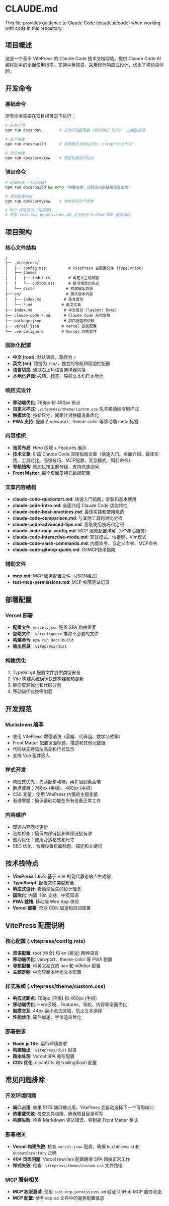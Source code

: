 # CLAUDE.md

This file provides guidance to Claude Code (claude.ai/code) when working with code in this repository.

## 项目概述

这是一个基于 VitePress 的 Claude Code 技术文档网站，提供 Claude Code AI 编程助手的全面使用指南。支持中英双语，采用现代响应式设计，优化了移动端体验。

## 开发命令

### 基础命令
所有命令需要在项目根目录下执行：

```bash
# 开发环境
npm run docs:dev        # 启动开发服务器 (默认端口 5173)，支持热重载

# 生产构建  
npm run docs:build      # 构建静态文档站点到 .vitepress/dist

# 预览构建
npm run docs:preview    # 预览构建后的站点
```

### 验证命令
```bash
# 链接检查 (手动验证)
npm run docs:build && echo "构建成功，请检查内部链接是否正常"

# 本地部署测试
npm run docs:preview    # 本地预览生产版本

# MCP 权限测试 (如需要)
# 参考 test-mcp-permissions.md 文件进行 GitHub MCP 服务测试
```

## 项目架构

### 核心文件结构
```
/
├── .vitepress/
│   ├── config.mts          # VitePress 主配置文件 (TypeScript)
│   ├── theme/
│   │   ├── index.ts        # 自定义主题配置
│   │   └── custom.css      # 移动端优化样式
│   └── dist/              # 构建输出目录
├── en/                    # 英文版本内容
│   ├── index.md          # 英文首页
│   └── *.md             # 英文文章
├── index.md              # 中文首页 (layout: home)
├── claude-code-*.md      # Claude Code 系列文章
├── package.json          # 项目配置和依赖
├── vercel.json          # Vercel 部署配置
└── .vercelignore        # Vercel 忽略文件
```

### 国际化配置
- **中文 (root)**: 默认语言，路径为 `/`
- **英文 (en)**: 路径为 `/en/`，独立的导航和侧边栏配置
- **语言切换**: 通过右上角语言选择器切换
- **本地化界面**: 按钮、标签、导航文本均已本地化

### 响应式设计
- **移动端优化**: 768px 和 480px 断点
- **自定义样式**: `.vitepress/theme/custom.css` 包含移动端专用样式
- **触摸优化**: 按钮尺寸、间距针对触摸设备优化
- **PWA 支持**: 配置了 viewport、theme-color 等移动端 meta 标签

### 内容组织
- **首页布局**: Hero 区域 + Features 展示
- **技术文章**: 8 篇 Claude Code 深度指南文章（快速入门、全面介绍、最佳实践、工具对比、高级技巧、MCP配置、交互模式、斜杠命令）
- **导航结构**: 侧边栏按主题分组，支持快速访问
- **Front Matter**: 每个页面支持元数据配置

### 文章内容结构
- **claude-code-quickstart.md**: 快速入门指南，安装和基本使用
- **claude-code-intro.md**: 全面介绍 Claude Code 功能特性
- **claude-code-best-practices.md**: 最佳实践和使用规范
- **claude-code-comparison.md**: 与其他工具的对比分析
- **claude-code-advanced-tips.md**: 高级使用技巧和定制
- **claude-code-mcp-config.md**: MCP 服务配置详解（9个核心服务）
- **claude-code-interactive-mode.md**: 交互模式、快捷键、Vim模式
- **claude-code-slash-commands.md**: 内置命令、自定义命令、MCP命令
- **claude-code-gitmcp-guide.md**: GitMCP技术指南

### 辅助文件
- **mcp.md**: MCP 服务配置文件（JSON格式）
- **test-mcp-permissions.md**: MCP 权限测试记录

## 部署配置

### Vercel 部署
- **配置文件**: `vercel.json` 配置 SPA 路由重写
- **忽略文件**: `.vercelignore` 排除不必要的文件
- **构建命令**: `npm run docs:build`
- **输出目录**: `.vitepress/dist`

### 构建优化
1. TypeScript 配置文件提供类型安全
2. Vite 构建系统确保快速构建和热更新
3. 静态资源优化和代码分割
4. 移动端样式按需加载

## 开发规范

### Markdown 编写
- 使用 VitePress 增强语法（容器、代码组、数学公式等）
- Front Matter 配置页面标题、描述和其他元数据
- 代码块支持语法高亮和行号显示
- 支持 Vue 组件嵌入

### 样式开发
- 响应式优先：先适配移动端，再扩展到桌面端
- 断点使用：768px (平板)、480px (手机)
- CSS 变量：使用 VitePress 内置的主题变量
- 渐进增强：确保基础功能在所有设备正常工作

### 内容维护
- 双语内容同步更新
- 链接检查：确保内部链接和外部链接有效
- 图片优化：使用合适格式和尺寸
- SEO 优化：合理设置页面标题、描述和关键词

## 技术栈特点

- **VitePress 1.6.4**: 基于 Vite 的现代静态站点生成器
- **TypeScript**: 配置文件类型安全
- **响应式设计**: 移动端优先的设计理念
- **国际化**: 内置 i18n 支持，中英双语
- **PWA 就绪**: 移动端 Web App 体验
- **Vercel 部署**: 全球 CDN 加速和自动部署

## VitePress 配置说明

### 核心配置 (.vitepress/config.mts)
- **双语配置**: root (中文) 和 en (英文) 两种语言
- **移动端优化**: viewport、theme-color 等 PWA 配置
- **导航配置**: 中英文独立的 nav 和 sidebar 配置
- **主题定制**: 中文界面本地化文本配置

### 样式系统 (.vitepress/theme/custom.css)
- **响应式断点**: 768px (平板) 和 480px (手机)
- **移动端优化**: Hero区域、Features、导航、内容等全面优化
- **触摸交互**: 44px 最小点击区域，防止文本选择
- **性能优化**: 硬件加速、字体渲染优化

### 部署要求
- **Node.js 18+**: 运行环境要求
- **构建输出**: `.vitepress/dist` 目录
- **路由处理**: Vercel SPA 重写配置
- **CDN 优化**: cleanUrls 和 trailingSlash 配置

## 常见问题排除

### 开发环境问题
- **端口占用**: 如果 5173 端口被占用，VitePress 会自动选择下一个可用端口
- **热重载失败**: 检查文件权限，确保项目目录可写
- **构建失败**: 检查 Markdown 语法错误，特别是 Front Matter 格式

### 部署相关
- **Vercel 构建失败**: 检查 `vercel.json` 配置，确保 `buildCommand` 和 `outputDirectory` 正确
- **404 页面问题**: Vercel rewrites 配置确保 SPA 路由正常工作
- **样式失效**: 检查 `.vitepress/theme/custom.css` 文件路径

### MCP 服务相关
- **MCP 权限测试**: 使用 `test-mcp-permissions.md` 验证 GitHub MCP 服务状态
- **MCP 配置**: 参考 `mcp.md` 文件中的服务配置信息